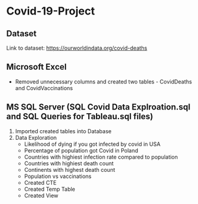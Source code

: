 # Covid-19-Project

## Dataset
Link to dataset: https://ourworldindata.org/covid-deaths

## Microsoft Excel
- Removed unnecessary columns and created two tables - CovidDeaths and CovidVaccinations

## MS SQL Server (SQL Covid Data Explroation.sql and SQL Queries for Tableau.sql files)
1. Imported created tables into Database
2. Data Exploration
   - Likelihood of dying if you got infected by covid in USA
   - Percentage of population got Covid in Poland
   - Countries with highiest infection rate compared to population
   - Countries with highiest death count
   - Continents with highest death count
   - Population vs vaccinations
   - Created CTE
   - Created Temp Table
   - Created View

